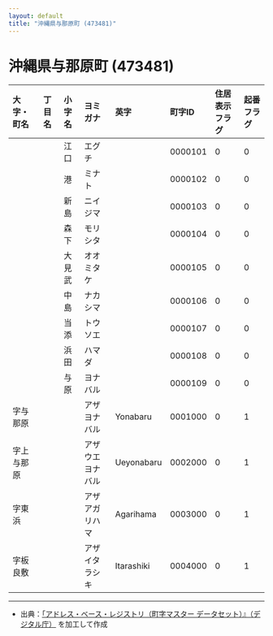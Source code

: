 ```yaml
---
layout: default
title: "沖縄県与那原町 (473481)"
---
```


# 沖縄県与那原町 (473481)

| 大字・町名 | 丁目名 | 小字名 | ヨミガナ | 英字 | 町字ID | 住居表示フラグ | 起番フラグ |
|:---|:---|:---|:---|:---|:---|:---|:---|
|  |  | 江口 | エグチ |  | 0000101 | 0 | 0 |
|  |  | 港 | ミナト |  | 0000102 | 0 | 0 |
|  |  | 新島 | ニイジマ |  | 0000103 | 0 | 0 |
|  |  | 森下 | モリシタ |  | 0000104 | 0 | 0 |
|  |  | 大見武 | オオミタケ |  | 0000105 | 0 | 0 |
|  |  | 中島 | ナカシマ |  | 0000106 | 0 | 0 |
|  |  | 当添 | トウソエ |  | 0000107 | 0 | 0 |
|  |  | 浜田 | ハマダ |  | 0000108 | 0 | 0 |
|  |  | 与原 | ヨナバル |  | 0000109 | 0 | 0 |
| 字与那原 |  |  | アザヨナバル | Yonabaru | 0001000 | 0 | 1 |
| 字上与那原 |  |  | アザウエヨナバル | Ueyonabaru | 0002000 | 0 | 1 |
| 字東浜 |  |  | アザアガリハマ | Agarihama | 0003000 | 0 | 1 |
| 字板良敷 |  |  | アザイタラシキ | Itarashiki | 0004000 | 0 | 1 |

---

- 出典：[「アドレス・ベース・レジストリ（町字マスター データセット）』（デジタル庁）](https://www.digital.go.jp/policies/base_registry_address/) を加工して作成